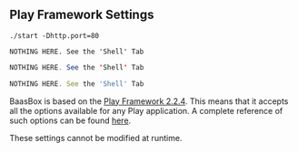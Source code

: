 ## Play Framework Settings
```shell
./start -Dhttp.port=80
```

```objective_c
NOTHING HERE. See the 'Shell' Tab
```

```java
NOTHING HERE. See the 'Shell' Tab
```

```javascript
NOTHING HERE. See the 'Shell' Tab
```

BaasBox is based on the [Play Framework 2.2.4](http://www.playframework.com). This means that it accepts all the options available for any Play application.
A complete reference of such options can be found [here](http://www.playframework.com/documentation/2.2.4/ProductionConfiguration).

These settings cannot be modified at runtime.
